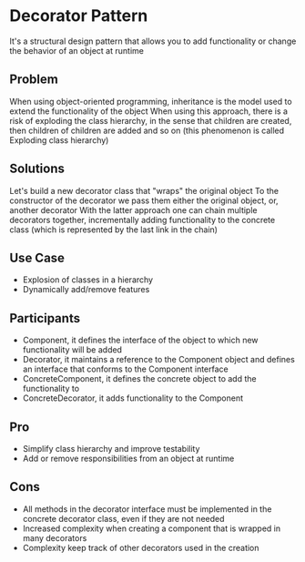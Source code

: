 # Decorator Pattern

It's a structural design pattern that allows you to add functionality or change the behavior of an object at runtime

## Problem

When using object-oriented programming, inheritance is the model used to extend the functionality of the object
When using this approach, there is a risk of exploding the class hierarchy, in the sense that children are created, then children of children are added and so on (this phenomenon is called Exploding class hierarchy)


## Solutions

Let's build a new decorator class that "wraps" the original object
To the constructor of the decorator we pass them either the original object, or, another decorator
With the latter approach one can chain multiple decorators together, incrementally adding functionality to the concrete class (which is represented by the last link in the chain)

## Use Case

- Explosion of classes in a hierarchy
- Dynamically add/remove features

## Participants

- Component, it defines the interface of the object to which new functionality will be added
- Decorator, it maintains a reference to the Component object and defines an interface that conforms to the Component interface
- ConcreteComponent, it defines the concrete object to add the functionality to
- ConcreteDecorator, it adds functionality to the Component

## Pro

- Simplify class hierarchy and improve testability
- Add or remove responsibilities from an object at runtime

## Cons

- All methods in the decorator interface must be implemented in the concrete decorator class, even if they are not needed
- Increased complexity when creating a component that is wrapped in many decorators
- Complexity keep track of other decorators used in the creation
